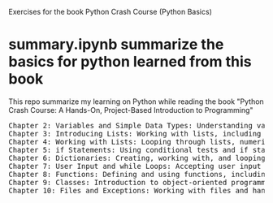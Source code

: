 Exercises for the book Python Crash Course  (Python Basics)
<h1>summary.ipynb summarize the basics for python learned from this book</h1>
<p>This repo summarize my learning on Python while reading the book "Python Crash Course: A Hands-On, Project-Based Introduction to Programming" </p>
<pre>
Chapter 2: Variables and Simple Data Types: Understanding variables, strings, numbers, and comments. 
Chapter 3: Introducing Lists: Working with lists, including changing, adding, and removing elements. 
Chapter 4: Working with Lists: Looping through lists, numerical lists, and using tuples. 
Chapter 5: if Statements: Using conditional tests and if statements with lists. 
Chapter 6: Dictionaries: Creating, working with, and looping through dictionaries. 
Chapter 7: User Input and while Loops: Accepting user input and using while loops. 
Chapter 8: Functions: Defining and using functions, including passing arguments and returning values. 
Chapter 9: Classes: Introduction to object-oriented programming with classes. 
Chapter 10: Files and Exceptions: Working with files and handling exceptions. 
</pre>